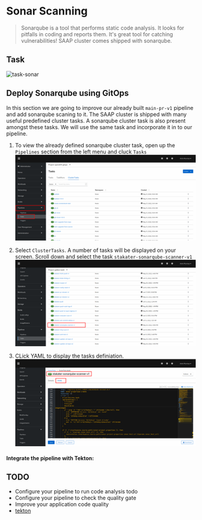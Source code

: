 # Sonar Scanning

> Sonarqube is a tool that performs static code analysis. It looks for pitfalls in coding and reports them. It's great tool for catching vulnerabilities!
> SAAP cluster comes shipped with sonarqube. 
## Task

![task-sonar](./images/task-sonar.png)

## Deploy Sonarqube using GitOps

In this section we are going to improve our already built `main-pr-v1` pipeline and add sonarqube scaning to it. 
The SAAP cluster is shipped with many useful predefined cluster tasks. A sonarqube cluster task is also present amongst these tasks. We will use the same task and incorporate it in to our pipeline.

1. To view the already defined sonarqube cluster task, open up the `Pipelines` section from the left menu and cluck `Tasks`
   ![cluster-tasks](./images/cluster-tasks.png)
    

2. Select `ClusterTasks`. A number of tasks will be displayed on your screen. Scroll down and select the task `stakater-sonarqube-scanner-v1`
   ![stakater-sonarqube-scanner](./images/stakater-sonarqube-scanner.png)
   
3. CLick YAML to display the tasks definiation.
   ![sonarqube-tasks](./images/sonarqube-task.png)



#### Integrate the pipeline with Tekton:
## TODO
- Configure your pipeline to run code analysis
   todo
- Configure your pipeline to check the quality gate
- Improve your application code quality 
- <span style="color:blue;">[tekton](3-revenge-of-the-automated-testing/1b-tekton.md)</span>

